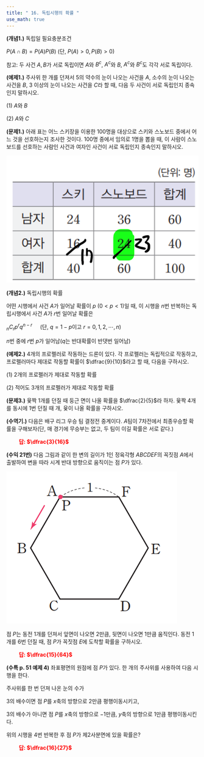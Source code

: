 ```yaml
---
title: " 16. 독립시행의 확률 "
use_math: true
---
```


**(개념1.)** 독립일 필요충분조건

$P(A\cap B)=P(A)P(B)$ (단, $P(A)>0, P(B)>0$)

참고: 두 사건 $A, B$가 서로 독립이면 $A$와 $B^c$, $A^c$와 $B$, $A^c$와 $B^c$도 각각 서로 독립이다.


**(예제1.)** 주사위 한 개를 던져서 5의 약수의 눈이 나오는 사건을 $A$, 소수의 눈이 나오는 사건을 $B$, 3 이상의 눈이 나오는 사건을 $C$라 할 때, 다음 두 사건이 서로 독립인지 종속인지 말하시오.

(1) $A$와 $B$

(2) $A$와 $C$



**(문제1.)** 아래 표는 어느 스키장을 이용한 100명을 대상으로 스키와 스노보드 중에서 어느 것을 선호하는지 조사한 것이다. 100명 중에서 임의로 1명을 뽑을 때, 이 사람이 스노보드를 선호하는 사람인 사건과 여자인 사건이 서로 독립인지 종속인지 말하시오.

<img src="/assets/Pasted image 20240408051745.png"/>



**(개념2.)** 독립시행의 확률

어떤 시행에서 사건 $A$가 일어날 확률이 $p\ (0<p<1)$일 때, 이 시행을 $n$번 반복하는 독립시행에서 사건 $A$가 $r$번 일어날 확률은

${_n}C{_r}p^rq^{n-r}\quad$ (단, $q=1-p$이고 $r=0, 1, 2, \cdots, n$)

$n$번 중에 $r$번 $p$가 일어남($q$는 반대확률이 반댓번 일어남)

**(예제2.)** 4개의 프로펠러로 작동하는 드론이 있다. 각 프로펠러는 독립적으로 작동하고, 프로펠러마다 제대로 작동할 확률이 $\dfrac{9}{10}$라고 할 때, 다음을 구하시오.

(1) 2개의 프로펠러가 제대로 작동할 확률

(2) 적어도 3개의 프로펠러가 제대로 작동할 확률


**(문제3.)** 윷짝 1개를 던질 때 둥근 면이 나올 확률을 $\dfrac{2}{5}$라 하자. 윷짝 4개를 동시에 1번 던질 때 개, 윷이 나올 확률을 구하시오.



**(수역기.)** 다음은 배구 리그 우승 팀 결정전 중계이다. $A$팀이 7차전에서 최종우승할 확률을 구해보자(단, 매 경기에 무승부는 없고, 두 팀이 이길 확률은 서로 같다.)


**<span style="color: red;">$\qquad$답: $\dfrac{3}{16}$</span>**

**(수익 21번)** 다음 그림과 같이 한 변의 길이가 1인 정육각형 $ABCDEF$의 꼭짓점 $A$에서 출발하여 변을 따라 시계 반대 방향으로 움직이는 점 $P$가 있다. 

<img src="/assets/Pasted image 20240408053238.png"/>

점 $P$는 동전 1개를 던져서 앞면이 나오면 2만큼, 뒷면이 나오면 1만큼 움직인다. 동전 1개를 6번 던질 때, 점 $P$가 꼭짓점 $E$에 도착할 확률을 구하시오.

**<span style="color: red;">$\qquad$답: $\dfrac{15}{64}$</span>**


**(수특 p. 51 예제 4)** 좌표평면의 원점에 점 $P$가 있다. 한 개의 주사위를 사용하여 다음 시행을 한다.

주사위를 한 번 던져 나온 눈의 수가

3의 배수이면 점 $P$를 $x$축의 방향으로 2만큼 평행이동시키고,

3의 배수가 아니면 점 $P$를 $x$축의 방향으로 $-1$만큼, $y$축의 방향으로 1만큼 평행이동시킨다.

위의 시행을 4번 반복한 후 점 $P$가 제2사분면에 있을 확률은?

**<span style="color: red;">$\qquad$답: $\dfrac{16}{27}$</span>**